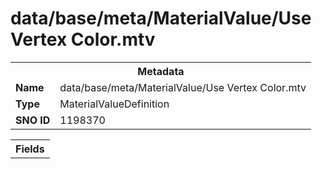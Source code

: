<h1>data/base/meta/MaterialValue/Use Vertex Color.mtv</h1><table><tr><th colspan="100%">Metadata</th></tr><tr><td><b>Name</b></td><td>data/base/meta/MaterialValue/Use Vertex Color.mtv</td></tr><tr><td><b>Type</b></td><td>MaterialValueDefinition</td></tr><tr><td><b>SNO ID</b></td><td>1198370</td></tr></table>

<table><tr><th colspan="100%">Fields</th></tr></table>

